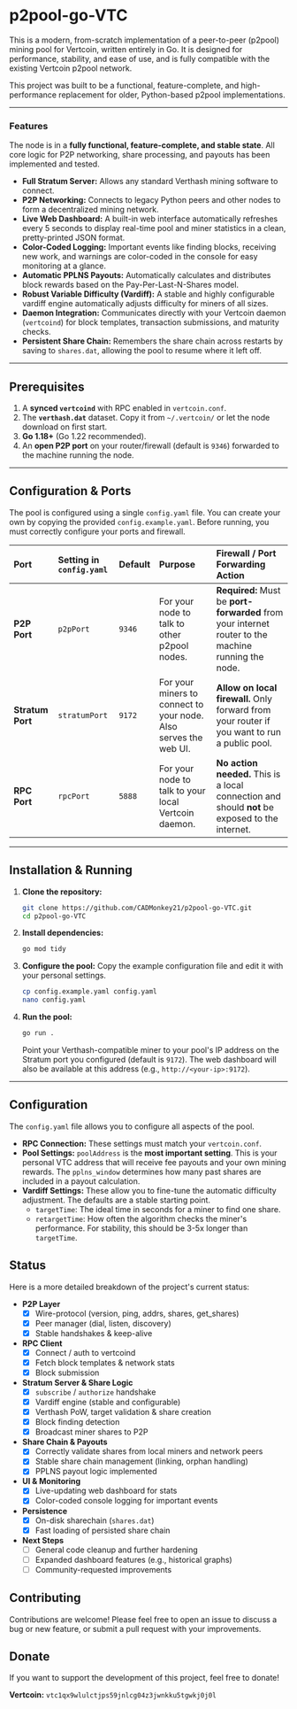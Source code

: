 # p2pool-go-VTC

This is a modern, from-scratch implementation of a peer-to-peer (p2pool) mining pool for Vertcoin, written entirely in Go. It is designed for performance, stability, and ease of use, and is fully compatible with the existing Vertcoin p2pool network.

This project was built to be a functional, feature-complete, and high-performance replacement for older, Python-based p2pool implementations.

---

### Features

The node is in a **fully functional, feature-complete, and stable state**. All core logic for P2P networking, share processing, and payouts has been implemented and tested.

* **Full Stratum Server:** Allows any standard Verthash mining software to connect.
* **P2P Networking:** Connects to legacy Python peers and other nodes to form a decentralized mining network.
* **Live Web Dashboard:** A built-in web interface automatically refreshes every 5 seconds to display real-time pool and miner statistics in a clean, pretty-printed JSON format.
* **Color-Coded Logging:** Important events like finding blocks, receiving new work, and warnings are color-coded in the console for easy monitoring at a glance.
* **Automatic PPLNS Payouts:** Automatically calculates and distributes block rewards based on the Pay-Per-Last-N-Shares model.
* **Robust Variable Difficulty (Vardiff):** A stable and highly configurable vardiff engine automatically adjusts difficulty for miners of all sizes.
* **Daemon Integration:** Communicates directly with your Vertcoin daemon (`vertcoind`) for block templates, transaction submissions, and maturity checks.
* **Persistent Share Chain:** Remembers the share chain across restarts by saving to `shares.dat`, allowing the pool to resume where it left off.

---

## Prerequisites

1.  A **synced `vertcoind`** with RPC enabled in `vertcoin.conf`.
2.  The **`verthash.dat`** dataset. Copy it from `~/.vertcoin/` or let the node download on first start.
3.  **Go 1.18+** (Go 1.22 recommended).
4.  An **open P2P port** on your router/firewall (default is `9346`) forwarded to the machine running the node.

---

## Configuration & Ports

The pool is configured using a single `config.yaml` file. You can create your own by copying the provided `config.example.yaml`. Before running, you must correctly configure your ports and firewall.

| Port         | Setting in `config.yaml` | Default | Purpose                                                          | Firewall / Port Forwarding Action                                                              |
| :----------- | :----------------------- | :------ | :--------------------------------------------------------------- | :--------------------------------------------------------------------------------------------- |
| **P2P Port** | `p2pPort`                | `9346`  | For your node to talk to other p2pool nodes.                     | **Required:** Must be **port-forwarded** from your internet router to the machine running the node. |
| **Stratum Port** | `stratumPort`            | `9172`  | For your miners to connect to your node. Also serves the web UI. | **Allow on local firewall.** Only forward from your router if you want to run a public pool. |
| **RPC Port** | `rpcPort`                | `5888`  | For your node to talk to your local Vertcoin daemon.             | **No action needed.** This is a local connection and should **not** be exposed to the internet. |

---

## Installation & Running

1.  **Clone the repository:**
    ```bash
    git clone https://github.com/CADMonkey21/p2pool-go-VTC.git
    cd p2pool-go-VTC
    ```

2.  **Install dependencies:**
    ```bash
    go mod tidy
    ```

3.  **Configure the pool:**
    Copy the example configuration file and edit it with your personal settings.
    ```bash
    cp config.example.yaml config.yaml
    nano config.yaml
    ```

4.  **Run the pool:**
    ```bash
    go run .
    ```
    Point your Verthash-compatible miner to your pool's IP address on the Stratum port you configured (default is `9172`). The web dashboard will also be available at this address (e.g., `http://<your-ip>:9172`).

---

## Configuration

The `config.yaml` file allows you to configure all aspects of the pool.

* **RPC Connection:** These settings must match your `vertcoin.conf`.
* **Pool Settings:** `poolAddress` is the **most important setting**. This is your personal VTC address that will receive fee payouts and your own mining rewards. The `pplns_window` determines how many past shares are included in a payout calculation.
* **Vardiff Settings:** These allow you to fine-tune the automatic difficulty adjustment. The defaults are a stable starting point.
    * `targetTime`: The ideal time in seconds for a miner to find one share.
    * `retargetTime`: How often the algorithm checks the miner's performance. For stability, this should be 3-5x longer than `targetTime`.

## Status

Here is a more detailed breakdown of the project's current status:

-   **P2P Layer**
    -   [x] Wire-protocol (version, ping, addrs, shares, get_shares)
    -   [x] Peer manager (dial, listen, discovery)
    -   [x] Stable handshakes & keep-alive
-   **RPC Client**
    -   [x] Connect / auth to vertcoind
    -   [x] Fetch block templates & network stats
    -   [x] Block submission
-   **Stratum Server & Share Logic**
    -   [x] `subscribe` / `authorize` handshake
    -   [x] Vardiff engine (stable and configurable)
    -   [x] Verthash PoW, target validation & share creation
    -   [x] Block finding detection
    -   [x] Broadcast miner shares to P2P
-   **Share Chain & Payouts**
    -   [x] Correctly validate shares from local miners and network peers
    -   [x] Stable share chain management (linking, orphan handling)
    -   [x] PPLNS payout logic implemented
-   **UI & Monitoring**
    -   [x] Live-updating web dashboard for stats
    -   [x] Color-coded console logging for important events
-   **Persistence**
    -   [x] On-disk sharechain (`shares.dat`)
    -   [x] Fast loading of persisted share chain
-   **Next Steps**
    -   [ ] General code cleanup and further hardening
    -   [ ] Expanded dashboard features (e.g., historical graphs)
    -   [ ] Community-requested improvements

## Contributing

Contributions are welcome! Please feel free to open an issue to discuss a bug or new feature, or submit a pull request with your improvements.

## Donate

If you want to support the development of this project, feel free to donate!

**Vertcoin:** `vtc1qx9wlulctjps59jnlcg04z3jwnkku5tgwkj0j0l`

